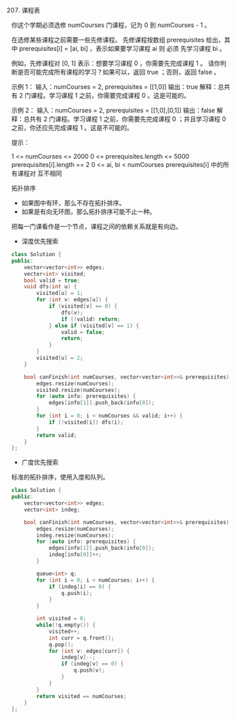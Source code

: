 207. 课程表

你这个学期必须选修 numCourses 门课程，记为 0 到 numCourses - 1 。

在选修某些课程之前需要一些先修课程。 先修课程按数组 prerequisites 给出，其中 prerequisites[i] = [ai, bi] ，表示如果要学习课程 ai 则 必须 先学习课程  bi 。

例如，先修课程对 [0, 1] 表示：想要学习课程 0 ，你需要先完成课程 1 。
请你判断是否可能完成所有课程的学习？如果可以，返回 true ；否则，返回 false 。

 

示例 1：
输入：numCourses = 2, prerequisites = [[1,0]]
输出：true
解释：总共有 2 门课程。学习课程 1 之前，你需要完成课程 0 。这是可能的。

示例 2：
输入：numCourses = 2, prerequisites = [[1,0],[0,1]]
输出：false
解释：总共有 2 门课程。学习课程 1 之前，你需要先完成​课程 0 ；并且学习课程 0 之前，你还应先完成课程 1 。这是不可能的。
 

提示：

1 <= numCourses <= 2000
0 <= prerequisites.length <= 5000
prerequisites[i].length == 2
0 <= ai, bi < numCourses
prerequisites[i] 中的所有课程对 互不相同


拓扑排序

* 如果图中有环，那么不存在拓扑排序。
* 如果是有向无环图，那么拓扑排序可能不止一种。

把每一门课看作是一个节点，课程之间的依赖关系就是有向边。



* 深度优先搜索

```cpp
class Solution {
public:
    vector<vector<int>> edges;
    vector<int> visited;
    bool valid = true;
    void dfs(int u) {
        visited[u] = 1;
        for (int v: edges[u]) {
            if (visited[v] == 0) {
                dfs(v);
                if (!valid) return;
            } else if (visited[v] == 1) {
                valid = false;
                return;
            }
        }
        visited[u] = 2;
    }

    bool canFinish(int numCourses, vector<vector<int>>& prerequisites) {
        edges.resize(numCourses);
        visited.resize(numCourses);
        for (auto info: prerequisites) {
            edges[info[1]].push_back(info[0]);
        }
        for (int i = 0; i < numCourses && valid; i++) {
            if (!visited[i]) dfs(i);
        }
        return valid;
    }
};
```



* 广度优先搜索

标准的拓扑排序，使用入度和队列。

```cpp
class Solution {
public:
    vector<vector<int>> edges;
    vector<int> indeg;

    bool canFinish(int numCourses, vector<vector<int>>& prerequisites) {
        edges.resize(numCourses);
        indeg.resize(numCourses);
        for (auto info: prerequisites) {
            edges[info[1]].push_back(info[0]);
            indeg[info[0]]++;
        }

        queue<int> q;
        for (int i = 0; i < numCourses; i++) {
            if (indeg[i] == 0) {
                q.push(i);
            }
        }

        int visited = 0;
        while(!q.empty()) {
            visited++;
            int curr = q.front();
            q.pop();
            for (int v: edges[curr]) {
                indeg[v]--;
                if (indeg[v] == 0) {
                    q.push(v);
                }
            }
        }
        return visited == numCourses;
    }
};
```
